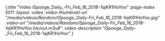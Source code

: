 {:title "Video iSpooge_Daily_-_Fri_Feb_16_2018-1ajKR1HoYoo" :page-index 5011 :layout :video :video-thumbnail-url "/media/videos/Random/iSpooge_Daily_-_Fri_Feb_16_2018-1ajKR1HoYoo.jpg" :video-url "/media/videos/Random/iSpooge_Daily_-_Fri_Feb_16_2018-1ajKR1HoYoo.hls/out.m3u8" :video-description "iSpooge_Daily_-_Fri_Feb_16_2018-1ajKR1HoYoo" }
